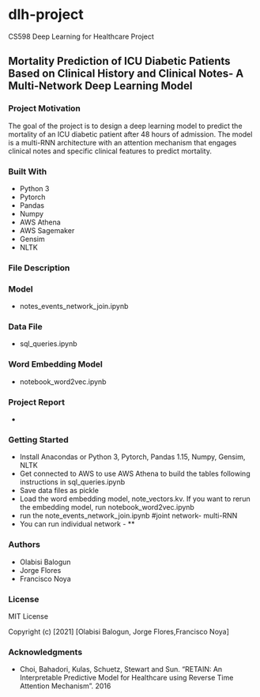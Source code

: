 # dlh-project
CS598 Deep Learning for Healthcare Project
## Mortality Prediction of ICU Diabetic Patients Based on Clinical History and Clinical Notes- A Multi-Network Deep Learning Model

### Project Motivation
The goal of the project is to design a deep learning model to predict the mortality of an ICU diabetic patient after 48 hours of admission. The model is a multi-RNN architecture with an attention mechanism that engages clinical notes and specific clinical features to predict mortality.

### Built With
- Python 3
- Pytorch
- Pandas
- Numpy
- AWS Athena
- AWS Sagemaker
- Gensim
- NLTK

### File Description
### Model
- notes_events_network_join.ipynb
### Data File
- sql_queries.ipynb
### Word Embedding Model
- notebook_word2vec.ipynb
### Project Report
-

### Getting Started
- Install Anacondas or Python 3, Pytorch, Pandas 1.15, Numpy, Gensim, NLTK
- Get connected to AWS to use AWS Athena to build the tables following instructions in sql_queries.ipynb
- Save data files as pickle
- Load the word embedding model, note_vectors.kv. If you want to rerun the embedding model, run notebook_word2vec.ipynb
- run the note_events_network_join.ipynb #joint network- multi-RNN 
- You can run individual network - **

### Authors
- Olabisi Balogun
- Jorge Flores 
- Francisco Noya 

### License

MIT License

Copyright (c) [2021] [Olabisi Balogun, Jorge Flores,Francisco Noya]

### Acknowledgments
- Choi, Bahadori, Kulas, Schuetz, Stewart and Sun. “RETAIN: An Interpretable Predictive Model for Healthcare using Reverse Time Attention Mechanism”. 2016
